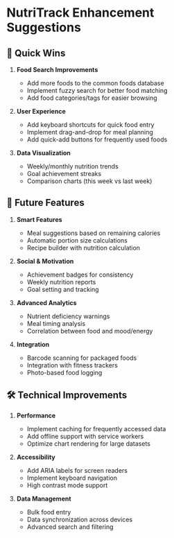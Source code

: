# NutriTrack Enhancement Suggestions

## 🎯 Quick Wins
1. **Food Search Improvements**
   - Add more foods to the common foods database
   - Implement fuzzy search for better food matching
   - Add food categories/tags for easier browsing

2. **User Experience**
   - Add keyboard shortcuts for quick food entry
   - Implement drag-and-drop for meal planning
   - Add quick-add buttons for frequently used foods

3. **Data Visualization**
   - Weekly/monthly nutrition trends
   - Goal achievement streaks
   - Comparison charts (this week vs last week)

## 🔮 Future Features
1. **Smart Features**
   - Meal suggestions based on remaining calories
   - Automatic portion size calculations
   - Recipe builder with nutrition calculation

2. **Social & Motivation**
   - Achievement badges for consistency
   - Weekly nutrition reports
   - Goal setting and tracking

3. **Advanced Analytics**
   - Nutrient deficiency warnings
   - Meal timing analysis
   - Correlation between food and mood/energy

4. **Integration**
   - Barcode scanning for packaged foods
   - Integration with fitness trackers
   - Photo-based food logging

## 🛠 Technical Improvements
1. **Performance**
   - Implement caching for frequently accessed data
   - Add offline support with service workers
   - Optimize chart rendering for large datasets

2. **Accessibility**
   - Add ARIA labels for screen readers
   - Implement keyboard navigation
   - High contrast mode support

3. **Data Management**
   - Bulk food entry
   - Data synchronization across devices
   - Advanced search and filtering